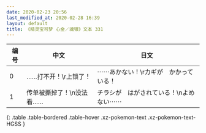 ```yaml
---
date: 2020-02-23 20:56
last_modified_at: 2020-02-28 16:39
layout: default
title: 《精灵宝可梦 心金／魂银》文本 331
---
```

| 编号 | 中文 | 日文 |
| ---- | ---- | ---- |
| 0 | ……打不开！\r上锁了！ | ⋯⋯あかない！\rカギが　かかっている！ |
| 1 | 传单被撕掉了！\n没法看…… | チラシが　はがされている！\nよめない⋯⋯ |
{: .table .table-bordered .table-hover .xz-pokemon-text .xz-pokemon-text-HGSS }